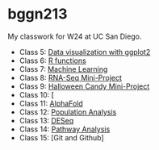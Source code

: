 # bggn213
My classwork for W24 at UC San Diego.

- Class 5: [Data visualization with ggplot2](https://github.com/r88ngg/bggn213/blob/main/class05/class05.pdf)
- Class 6: [R functions](https://github.com/r88ngg/bggn213/blob/main/class06/class06.pdf)
- Class 7: [Machine Learning](https://github.com/r88ngg/bggn213/blob/main/class07/class07_machinelearning_1.pdf)
- Class 8: [RNA-Seq Mini-Project](https://github.com/r88ngg/bggn213/blob/main/class08/class08_mini_project.pdf)
- Class 9: [Halloween Candy Mini-Project](https://github.com/r88ngg/bggn213/blob/main/class10/class09-mini-project.pdf)
- Class 10: [
- Class 11: [AlphaFold](https://github.com/r88ngg/bggn213/blob/main/class11/class11.pdf)
- Class 12: [Population Analysis](https://github.com/r88ngg/bggn213/blob/main/class12/class12_q13_14.pdf)
- Class 13: [DESeq](https://github.com/r88ngg/bggn213/blob/main/class13/class13.pdf)
- Class 14: [Pathway Analysis](https://github.com/r88ngg/bggn213/blob/main/class14/class14.pdf)
- Class 15: [Git and Github]
